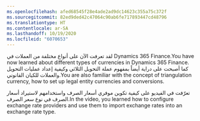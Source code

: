 ```yaml
---
ms.openlocfilehash: afed68545f28e4ade2ad9dc14623c355a75c372f
ms.sourcegitcommit: 82ed9ded42c47064c90ab6fe717893447cd48796
ms.translationtype: HT
ms.contentlocale: ar-SA
ms.lasthandoff: 10/19/2020
ms.locfileid: "6070653"
---
```

<span data-ttu-id="4c77b-101">لقد تعرفت الآن على أنواع مختلفة من العملات في Dynamics 365 Finance.</span><span class="sxs-lookup"><span data-stu-id="4c77b-101">You have now learned about different types of currencies in Dynamics 365 Finance.</span></span> <span data-ttu-id="4c77b-102">كما أصبحت على دراية أيضاً بمفهوم عملة التحويل الثلاثي وكيفية إعداد عمليات التحويل والعملات للكيان القانوني.</span><span class="sxs-lookup"><span data-stu-id="4c77b-102">You are also familiar with the concept of triangulation currency, how to set up legal entity currencies and conversions.</span></span>

<span data-ttu-id="4c77b-103">تعرّفت في الفيديو على كيفية تكوين موفري أسعار الصرف واستخدامهم لاستيراد أسعار الصرف في نوع سعر الصرف.</span><span class="sxs-lookup"><span data-stu-id="4c77b-103">In the video, you learned how to configure exchange rate providers and use them to import exchange rates into an exchange rate type.</span></span>
